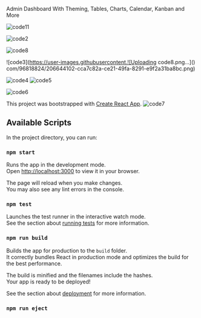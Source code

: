 Admin Dashboard With Theming, Tables, Charts, Calendar, Kanban and More

![code11](https://user-images.githubusercontent.com/96818824/206644020-d9222e4a-ed9f-48ba-b7f5-b1b0d07da53b.png)

![code2](https://user-images.githubusercontent.com/96818824/206644057-670eb568-4422-4307-bc89-ddb5fa41d4ca.png)

![code8](https://user-images.githubusercontent.com/96818824/206644347-55ec30ef-bae5-4608-a6a7-9966e1c29833.png)

![code3](https://user-images.githubusercontent.![Uploading code8.png…]()
com/96818824/206644102-cca7c82a-ce21-49fa-8291-e9f2a31ba8bc.png)

![code4](https://user-images.githubusercontent.com/96818824/206644198-d77a05cd-9435-43aa-8c91-3575651b529c.png)
![code5](https://user-images.githubusercontent.com/96818824/206644225-3309c0e6-377a-4751-8def-ea726e982a62.png)

![code6](https://user-images.githubusercontent.com/96818824/206644243-01e5a297-490a-477d-aa23-f605ede01b37.png)

This project was bootstrapped with [Create React App](https://github.com/facebook/create-react-app).
![code7](https://user-images.githubusercontent.com/96818824/206644265-7114a482-18ae-46e5-a878-6c2e5c724899.png)

## Available Scripts

In the project directory, you can run:

### `npm start`

Runs the app in the development mode.\
Open [http://localhost:3000](http://localhost:3000) to view it in your browser.

The page will reload when you make changes.\
You may also see any lint errors in the console.

### `npm test`

Launches the test runner in the interactive watch mode.\
See the section about [running tests](https://facebook.github.io/create-react-app/docs/running-tests) for more information.

### `npm run build`

Builds the app for production to the `build` folder.\
It correctly bundles React in production mode and optimizes the build for the best performance.

The build is minified and the filenames include the hashes.\
Your app is ready to be deployed!

See the section about [deployment](https://facebook.github.io/create-react-app/docs/deployment) for more information.

### `npm run eject`




